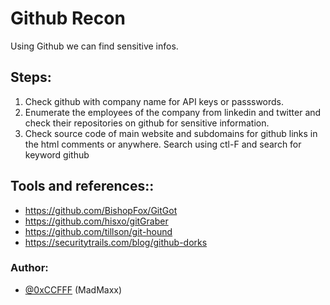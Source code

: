 # Github Recon
Using Github we can find sensitive infos.

## Steps:

1. Check github with company name for API keys or passswords.
2. Enumerate the employees of the company from linkedin and twitter and check their repositories on github for sensitive information.
3. Check source code of main website and subdomains for github links in the html comments or anywhere. Search using ctl-F and search for keyword github

## Tools and references::
* https://github.com/BishopFox/GitGot
* https://github.com/hisxo/gitGraber
* https://github.com/tillson/git-hound
* https://securitytrails.com/blog/github-dorks

### Author:
* [@0xCCFFF](https://twitter.com/0xCCFFF) (MadMaxx)
